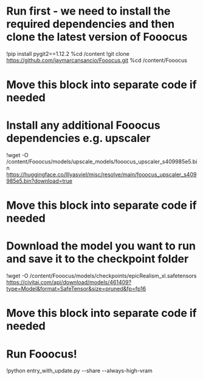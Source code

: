 # Run first - we need to install the required dependencies and then clone the latest version of Fooocus
!pip install pygit2==1.12.2
%cd /content
!git clone https://github.com/jaymarcansancio/Fooocus.git
%cd /content/Fooocus

# Move this block into separate code if needed
# Install any additional Fooocus dependencies e.g. upscaler
!wget -O /content/Fooocus/models/upscale_models/fooocus_upscaler_s409985e5.bin https://huggingface.co/lllyasviel/misc/resolve/main/fooocus_upscaler_s409985e5.bin?download=true

# Move this block into separate code if needed
# Download the model you want to run and save it to the checkpoint folder
!wget -O /content/Fooocus/models/checkpoints/epicRealism_xl.safetensors https://civitai.com/api/download/models/461409?type=Model&format=SafeTensor&size=pruned&fp=fp16

# Move this block into separate code if needed
# Run Fooocus!
!python entry_with_update.py --share --always-high-vram
